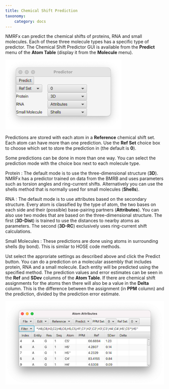 ```yaml
---
title: Chemical Shift Prediction 
taxonomy:
    category: docs
---
```


NMRFx can predict the chemical shifts of proteins, RNA and small molecules. Each of these three molecule types has a specific type of predictor.  The Chemical Shift Predictor GUI is available from the **Predict** menu of the **Atom Table** (display it from the **Molecule** menu).

![Predictor](images/predictor.png)

Predictions are stored with each atom in a **Reference** chemical shift set. Each atom can have more than one prediction.  Use the **Ref Set** choice box to choose which set to store the prediction in (the default is **0**).

Some predictions can be done in more than one way.  You can select the prediction mode with the choice box next to each molecule type.

Protein
: The default mode is to use the three-dimensional structure (**3D**).  NMRFx has a predictor trained on data from the BMRB and uses parameters such as torsion angles and ring-current shifts.  Alternatively you can use the shells method that is normally used for small molecules (**Shells**).

RNA
: The default mode is to use attributes based on the secondary structure.  Every atom is classified by the type of atom, the two bases on each side and their (possible) base-pairing partners (**Attributes**).  You can also use two modes that are based on the three-dimensional structure.  The first (**3D-Dist**) is trained to use the distances to nearby atoms as parameters.  The second (**3D-RC**) exclusively uses ring-current shift calculations.

Small Molecules
: These predictions are done using atoms in surrounding shells (by bond).  This is similar to HOSE code methods.


Ust select the approriate settings as described above and click the Predict button.  You can do a prediction on a molecular assembly that includes protein, RNA and a small molecule.  Each entity will be predicted using the specified method.  The prediction values and error estimates can be seen in the **Ref** and **SDev** columns of the **Atom Table**.  If there are chemical shift assignments for the atoms then there will also be a value in the **Delta** column.  This is the difference between the assignment (in **PPM** column) and the prediction, divided by the prediction error estimate.

![Predictions in Atom Table](images/predtable.png)
